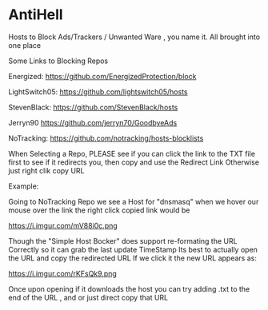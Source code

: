 # AntiHell
Hosts to Block Ads/Trackers / Unwanted Ware , you name it. All brought into one place

Some Links to Blocking Repos

Energized:
https://github.com/EnergizedProtection/block

LightSwitch05:
https://github.com/lightswitch05/hosts

StevenBlack:
https://github.com/StevenBlack/hosts

Jerryn90
https://github.com/jerryn70/GoodbyeAds

NoTracking:
https://github.com/notracking/hosts-blocklists

When Selecting a Repo, PLEASE see if you can click the link to the TXT file first to see if it redirects you, then copy and use the Redirect Link
Otherwise just right clik copy URL

Example:

Going to NoTracking Repo we see a Host for "dnsmasq" when we hover our mouse over the link
the right click copied link would be 

https://i.imgur.com/mV88i0c.png

Though the "Simple Host Bocker" does support re-formating the URL Correctly so it can grab the last update TimeStamp
Its best to actually open the URL and copy the redirected URL
If we click it the new URL appears as:

https://i.imgur.com/rKFsQk9.png

Once upon opening if it downloads the host you can try adding .txt to the end of the URL , and or just direct copy that URL
